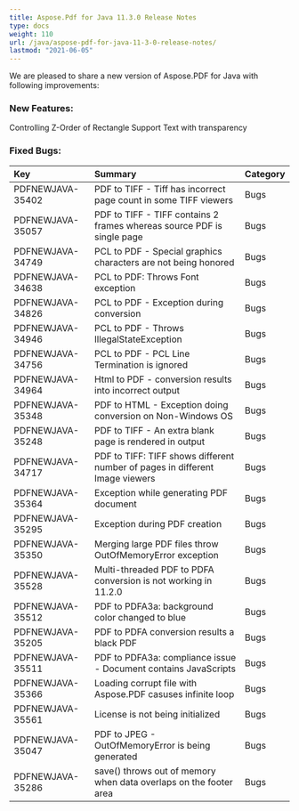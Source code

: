```yaml
---
title: Aspose.Pdf for Java 11.3.0 Release Notes
type: docs
weight: 110
url: /java/aspose-pdf-for-java-11-3-0-release-notes/
lastmod: "2021-06-05"
---
```


We are pleased to share a new version of Aspose.PDF for Java with following improvements:
### **New Features:**
Controlling Z-Order of Rectangle
Support Text with transparency
### **Fixed Bugs:**

|**Key** |**Summary** |**Category** |
| :- | :- | :- |
|PDFNEWJAVA-35402|PDF to TIFF - Tiff has incorrect page count in some TIFF viewers|Bugs|
|PDFNEWJAVA-35057|PDF to TIFF - TIFF contains 2 frames whereas source PDF is single page|Bugs|
|PDFNEWJAVA-34749|PCL to PDF - Special graphics characters are not being honored|Bugs|
|PDFNEWJAVA-34638|PCL to PDF: Throws Font exception|Bugs|
|PDFNEWJAVA-34826|PCL to PDF - Exception during conversion|Bugs|
|PDFNEWJAVA-34946|PCL to PDF - Throws IllegalStateException|Bugs|
|PDFNEWJAVA-34756|PCL to PDF - PCL Line Termination is ignored|Bugs|
|PDFNEWJAVA-34964|Html to PDF - conversion results into incorrect output|Bugs|
|PDFNEWJAVA-35348|PDF to HTML - Exception doing conversion on Non-Windows OS|Bugs|
|PDFNEWJAVA-35248|PDF to TIFF - An extra blank page is rendered in output|Bugs|
|PDFNEWJAVA-34717|PDF to TIFF: TIFF shows different number of pages in different Image viewers|Bugs|
|PDFNEWJAVA-35364|Exception while generating PDF document|Bugs|
|PDFNEWJAVA-35295|Exception during PDF creation|Bugs|
|PDFNEWJAVA-35350|Merging large PDF files throw OutOfMemoryError exception|Bugs|
|PDFNEWJAVA-35528|Multi-threaded PDF to PDFA conversion is not working in 11.2.0|Bugs|
|PDFNEWJAVA-35512|PDF to PDFA3a: background color changed to blue|Bugs|
|PDFNEWJAVA-35205|PDF to PDFA conversion results a black PDF|Bugs|
|PDFNEWJAVA-35511|PDF to PDFA3a: compliance issue - Document contains JavaScripts|Bugs|
|PDFNEWJAVA-35366|Loading corrupt file with Aspose.PDF casuses infinite loop|Bugs|
|PDFNEWJAVA-35561|License is not being initialized|Bugs|
|PDFNEWJAVA-35047|PDF to JPEG - OutOfMemoryError is being generated|Bugs|
|PDFNEWJAVA-35286|save() throws out of memory when data overlaps on the footer area|Bugs|

